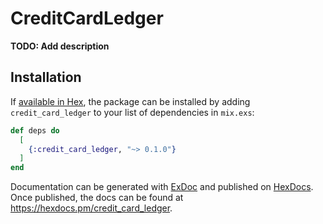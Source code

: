 # CreditCardLedger

**TODO: Add description**

## Installation

If [available in Hex](https://hex.pm/docs/publish), the package can be installed
by adding `credit_card_ledger` to your list of dependencies in `mix.exs`:

```elixir
def deps do
  [
    {:credit_card_ledger, "~> 0.1.0"}
  ]
end
```

Documentation can be generated with [ExDoc](https://github.com/elixir-lang/ex_doc)
and published on [HexDocs](https://hexdocs.pm). Once published, the docs can
be found at <https://hexdocs.pm/credit_card_ledger>.

